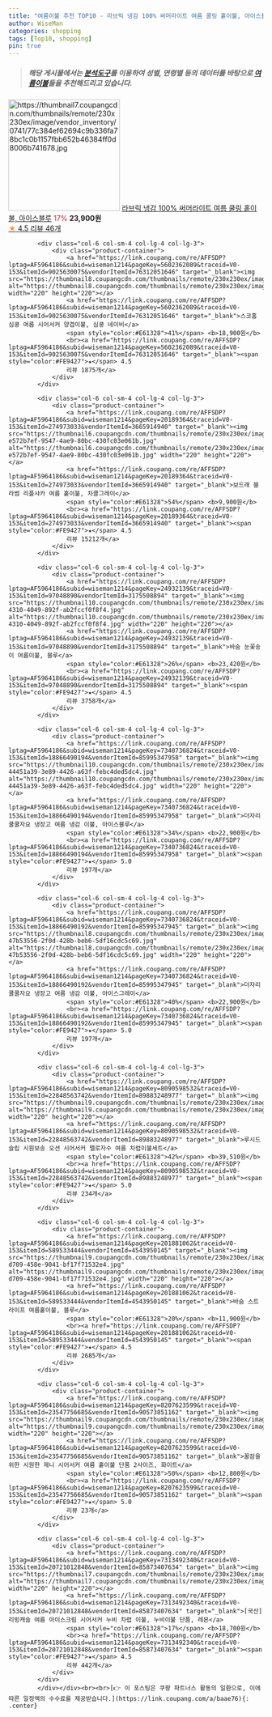 ```yaml
---
title: "여름이불 추천 TOP10 - 라브릭 냉감 100% 써머라이트 여름 쿨링 홑이불, 아이스블루"
author: WiseMan
categories: shopping
tags: [Top10, shopping]
pin: true
---
```


> ##### 해당 게시물에서는 [**분석도구**](https://itemscout.io/)를 이용하여 **성별**, **연령별** 등의 데이터를 바탕으로 [**여름이불**](https://link.coupang.com/a/baae76)들을 추천해드리고 있습니다.
<div class="container"><div class="row">
            <div class="col-6 col-sm-4 col-lg-4 col-lg-3">
                <div class="product-container">
                    <a href="https://link.coupang.com/re/AFFSDP?lptag=AF5964186&subid=wiseman1214&pageKey=7345052784&traceid=V0-153&itemId=18887895560&vendorItemId=88742139773" target="_blank"><img src="https://thumbnail7.coupangcdn.com/thumbnails/remote/230x230ex/image/vendor_inventory/0741/77c384ef62694c9b336fa78bc1c0b1157fbb652b46384ff0d8006b741678.jpg" alt="https://thumbnail7.coupangcdn.com/thumbnails/remote/230x230ex/image/vendor_inventory/0741/77c384ef62694c9b336fa78bc1c0b1157fbb652b46384ff0d8006b741678.jpg" width="220" height="220"></a>
                    <a href="https://link.coupang.com/re/AFFSDP?lptag=AF5964186&subid=wiseman1214&pageKey=7345052784&traceid=V0-153&itemId=18887895560&vendorItemId=88742139773" target="_blank">라브릭 냉감 100% 써머라이트 여름 쿨링 홑이불, 아이스블루</a>
                    <span style="color:#E61328">17%</span> <b>23,900원</b>
                    <br><a href="https://link.coupang.com/re/AFFSDP?lptag=AF5964186&subid=wiseman1214&pageKey=7345052784&traceid=V0-153&itemId=18887895560&vendorItemId=88742139773" target="_blank"><span style="color:#FE9427">★</span> 4.5
                    리뷰 46개</a>
                </div>
            </div>
            
            <div class="col-6 col-sm-4 col-lg-4 col-lg-3">
                <div class="product-container">
                    <a href="https://link.coupang.com/re/AFFSDP?lptag=AF5964186&subid=wiseman1214&pageKey=5602362089&traceid=V0-153&itemId=9025630075&vendorItemId=76312051646" target="_blank"><img src="https://thumbnail8.coupangcdn.com/thumbnails/remote/230x230ex/image/rs_quotation_api/51sfyjfd/51917324aff844c7b8fa7d30a9b332c9.jpg" alt="https://thumbnail8.coupangcdn.com/thumbnails/remote/230x230ex/image/rs_quotation_api/51sfyjfd/51917324aff844c7b8fa7d30a9b332c9.jpg" width="220" height="220"></a>
                    <a href="https://link.coupang.com/re/AFFSDP?lptag=AF5964186&subid=wiseman1214&pageKey=5602362089&traceid=V0-153&itemId=9025630075&vendorItemId=76312051646" target="_blank">스코홈 심쿵 여름 시어서커 양겹이불, 심쿵 네이비</a>
                    <span style="color:#E61328">41%</span> <b>18,900원</b>
                    <br><a href="https://link.coupang.com/re/AFFSDP?lptag=AF5964186&subid=wiseman1214&pageKey=5602362089&traceid=V0-153&itemId=9025630075&vendorItemId=76312051646" target="_blank"><span style="color:#FE9427">★</span> 4.5
                    리뷰 1875개</a>
                </div>
            </div>
            
            <div class="col-6 col-sm-4 col-lg-4 col-lg-3">
                <div class="product-container">
                    <a href="https://link.coupang.com/re/AFFSDP?lptag=AF5964186&subid=wiseman1214&pageKey=20189364&traceid=V0-153&itemId=274973033&vendorItemId=3665914940" target="_blank"><img src="https://thumbnail6.coupangcdn.com/thumbnails/remote/230x230ex/image/retail/images/879740112108102-e572b7ef-9547-4ae9-80bc-430fc03e061b.jpg" alt="https://thumbnail6.coupangcdn.com/thumbnails/remote/230x230ex/image/retail/images/879740112108102-e572b7ef-9547-4ae9-80bc-430fc03e061b.jpg" width="220" height="220"></a>
                    <a href="https://link.coupang.com/re/AFFSDP?lptag=AF5964186&subid=wiseman1214&pageKey=20189364&traceid=V0-153&itemId=274973033&vendorItemId=3665914940" target="_blank">보드래 블라썸 리플샤카 여름 홑이불, 차콜그레이</a>
                    <span style="color:#E61328">54%</span> <b>9,900원</b>
                    <br><a href="https://link.coupang.com/re/AFFSDP?lptag=AF5964186&subid=wiseman1214&pageKey=20189364&traceid=V0-153&itemId=274973033&vendorItemId=3665914940" target="_blank"><span style="color:#FE9427">★</span> 4.5
                    리뷰 15212개</a>
                </div>
            </div>
            
            <div class="col-6 col-sm-4 col-lg-4 col-lg-3">
                <div class="product-container">
                    <a href="https://link.coupang.com/re/AFFSDP?lptag=AF5964186&subid=wiseman1214&pageKey=24932139&traceid=V0-153&itemId=97048890&vendorItemId=3175508894" target="_blank"><img src="https://thumbnail10.coupangcdn.com/thumbnails/remote/230x230ex/image/retail/images/2017/06/23/10/8/5162d3fe-4310-4049-892f-ab2fccf0f8f4.jpg" alt="https://thumbnail10.coupangcdn.com/thumbnails/remote/230x230ex/image/retail/images/2017/06/23/10/8/5162d3fe-4310-4049-892f-ab2fccf0f8f4.jpg" width="220" height="220"></a>
                    <a href="https://link.coupang.com/re/AFFSDP?lptag=AF5964186&subid=wiseman1214&pageKey=24932139&traceid=V0-153&itemId=97048890&vendorItemId=3175508894" target="_blank">바숨 눈꽃송이 여름이불, 블루</a>
                    <span style="color:#E61328">26%</span> <b>23,420원</b>
                    <br><a href="https://link.coupang.com/re/AFFSDP?lptag=AF5964186&subid=wiseman1214&pageKey=24932139&traceid=V0-153&itemId=97048890&vendorItemId=3175508894" target="_blank"><span style="color:#FE9427">★</span> 4.5
                    리뷰 3758개</a>
                </div>
            </div>
            
            <div class="col-6 col-sm-4 col-lg-4 col-lg-3">
                <div class="product-container">
                    <a href="https://link.coupang.com/re/AFFSDP?lptag=AF5964186&subid=wiseman1214&pageKey=7340736824&traceid=V0-153&itemId=18866490194&vendorItemId=85995347958" target="_blank"><img src="https://thumbnail10.coupangcdn.com/thumbnails/remote/230x230ex/image/retail/images/1068398166258458-44451a39-3e89-4426-a63f-febc4ded5dc4.jpg" alt="https://thumbnail10.coupangcdn.com/thumbnails/remote/230x230ex/image/retail/images/1068398166258458-44451a39-3e89-4426-a63f-febc4ded5dc4.jpg" width="220" height="220"></a>
                    <a href="https://link.coupang.com/re/AFFSDP?lptag=AF5964186&subid=wiseman1214&pageKey=7340736824&traceid=V0-153&itemId=18866490194&vendorItemId=85995347958" target="_blank">더자리 쿨쿨자요 냉장고 여름 냉감 이불, 아이스블루</a>
                    <span style="color:#E61328">34%</span> <b>22,900원</b>
                    <br><a href="https://link.coupang.com/re/AFFSDP?lptag=AF5964186&subid=wiseman1214&pageKey=7340736824&traceid=V0-153&itemId=18866490194&vendorItemId=85995347958" target="_blank"><span style="color:#FE9427">★</span> 5.0
                    리뷰 197개</a>
                </div>
            </div>
            
            <div class="col-6 col-sm-4 col-lg-4 col-lg-3">
                <div class="product-container">
                    <a href="https://link.coupang.com/re/AFFSDP?lptag=AF5964186&subid=wiseman1214&pageKey=7340736824&traceid=V0-153&itemId=18866490192&vendorItemId=85995347945" target="_blank"><img src="https://thumbnail8.coupangcdn.com/thumbnails/remote/230x230ex/image/retail/images/1068396587978628-47b53556-2f0d-428b-beb6-5df16cdc5c69.jpg" alt="https://thumbnail8.coupangcdn.com/thumbnails/remote/230x230ex/image/retail/images/1068396587978628-47b53556-2f0d-428b-beb6-5df16cdc5c69.jpg" width="220" height="220"></a>
                    <a href="https://link.coupang.com/re/AFFSDP?lptag=AF5964186&subid=wiseman1214&pageKey=7340736824&traceid=V0-153&itemId=18866490192&vendorItemId=85995347945" target="_blank">더자리 쿨쿨자요 냉장고 여름 냉감 이불, 아이스그레이</a>
                    <span style="color:#E61328">40%</span> <b>22,900원</b>
                    <br><a href="https://link.coupang.com/re/AFFSDP?lptag=AF5964186&subid=wiseman1214&pageKey=7340736824&traceid=V0-153&itemId=18866490192&vendorItemId=85995347945" target="_blank"><span style="color:#FE9427">★</span> 5.0
                    리뷰 197개</a>
                </div>
            </div>
            
            <div class="col-6 col-sm-4 col-lg-4 col-lg-3">
                <div class="product-container">
                    <a href="https://link.coupang.com/re/AFFSDP?lptag=AF5964186&subid=wiseman1214&pageKey=8090598532&traceid=V0-153&itemId=22848563742&vendorItemId=89883248977" target="_blank"><img src="https://thumbnail9.coupangcdn.com/thumbnails/remote/230x230ex/image/vendor_inventory/0936/4a1e3ccf951a1036ebff13e669da840d9ffa180f155c99326ea7e813f013.jpg" alt="https://thumbnail9.coupangcdn.com/thumbnails/remote/230x230ex/image/vendor_inventory/0936/4a1e3ccf951a1036ebff13e669da840d9ffa180f155c99326ea7e813f013.jpg" width="220" height="220"></a>
                    <a href="https://link.coupang.com/re/AFFSDP?lptag=AF5964186&subid=wiseman1214&pageKey=8090598532&traceid=V0-153&itemId=22848563742&vendorItemId=89883248977" target="_blank">루시드슬립 시원보송 오션 시어서커 멜로자수 여름 차렵이불세트</a>
                    <span style="color:#E61328">42%</span> <b>39,510원</b>
                    <br><a href="https://link.coupang.com/re/AFFSDP?lptag=AF5964186&subid=wiseman1214&pageKey=8090598532&traceid=V0-153&itemId=22848563742&vendorItemId=89883248977" target="_blank"><span style="color:#FE9427">★</span> 5.0
                    리뷰 234개</a>
                </div>
            </div>
            
            <div class="col-6 col-sm-4 col-lg-4 col-lg-3">
                <div class="product-container">
                    <a href="https://link.coupang.com/re/AFFSDP?lptag=AF5964186&subid=wiseman1214&pageKey=201881062&traceid=V0-153&itemId=589533444&vendorItemId=4543950145" target="_blank"><img src="https://thumbnail9.coupangcdn.com/thumbnails/remote/230x230ex/image/retail/images/2019/03/22/20/7/759587bd-d709-458e-9041-bf17f71532e4.jpg" alt="https://thumbnail9.coupangcdn.com/thumbnails/remote/230x230ex/image/retail/images/2019/03/22/20/7/759587bd-d709-458e-9041-bf17f71532e4.jpg" width="220" height="220"></a>
                    <a href="https://link.coupang.com/re/AFFSDP?lptag=AF5964186&subid=wiseman1214&pageKey=201881062&traceid=V0-153&itemId=589533444&vendorItemId=4543950145" target="_blank">바숨 스트라이프 여름홑이불, 블루</a>
                    <span style="color:#E61328">20%</span> <b>11,900원</b>
                    <br><a href="https://link.coupang.com/re/AFFSDP?lptag=AF5964186&subid=wiseman1214&pageKey=201881062&traceid=V0-153&itemId=589533444&vendorItemId=4543950145" target="_blank"><span style="color:#FE9427">★</span> 4.5
                    리뷰 2685개</a>
                </div>
            </div>
            
            <div class="col-6 col-sm-4 col-lg-4 col-lg-3">
                <div class="product-container">
                    <a href="https://link.coupang.com/re/AFFSDP?lptag=AF5964186&subid=wiseman1214&pageKey=8207623599&traceid=V0-153&itemId=23547756685&vendorItemId=90573851162" target="_blank"><img src="https://thumbnail9.coupangcdn.com/thumbnails/remote/230x230ex/image/vendor_inventory/d303/af57c9cfd09b2536636087fc7b45f210d2c17bde96a7b6606875ea88f145.jpg" alt="https://thumbnail9.coupangcdn.com/thumbnails/remote/230x230ex/image/vendor_inventory/d303/af57c9cfd09b2536636087fc7b45f210d2c17bde96a7b6606875ea88f145.jpg" width="220" height="220"></a>
                    <a href="https://link.coupang.com/re/AFFSDP?lptag=AF5964186&subid=wiseman1214&pageKey=8207623599&traceid=V0-153&itemId=23547756685&vendorItemId=90573851162" target="_blank">꿀잠을 위한 시원한 제니 시어서커 여름 홑이불 단품 2사이즈, 화이트</a>
                    <span style="color:#E61328">50%</span> <b>12,800원</b>
                    <br><a href="https://link.coupang.com/re/AFFSDP?lptag=AF5964186&subid=wiseman1214&pageKey=8207623599&traceid=V0-153&itemId=23547756685&vendorItemId=90573851162" target="_blank"><span style="color:#FE9427">★</span> 5.0
                    리뷰 23개</a>
                </div>
            </div>
            
            <div class="col-6 col-sm-4 col-lg-4 col-lg-3">
                <div class="product-container">
                    <a href="https://link.coupang.com/re/AFFSDP?lptag=AF5964186&subid=wiseman1214&pageKey=7313492340&traceid=V0-153&itemId=20721012848&vendorItemId=85873407634" target="_blank"><img src="https://thumbnail7.coupangcdn.com/thumbnails/remote/230x230ex/image/vendor_inventory/997d/ddb8160da728d6ac720cccdd0874384f59480bf01214c21991d800e582ec.jpg" alt="https://thumbnail7.coupangcdn.com/thumbnails/remote/230x230ex/image/vendor_inventory/997d/ddb8160da728d6ac720cccdd0874384f59480bf01214c21991d800e582ec.jpg" width="220" height="220"></a>
                    <a href="https://link.coupang.com/re/AFFSDP?lptag=AF5964186&subid=wiseman1214&pageKey=7313492340&traceid=V0-153&itemId=20721012848&vendorItemId=85873407634" target="_blank">[국산] 리빙캐슬 여름 아이스크림 시어서커 누비 차렵 이불, 누비이불 단품, 레몬</a>
                    <span style="color:#E61328">17%</span> <b>18,700원</b>
                    <br><a href="https://link.coupang.com/re/AFFSDP?lptag=AF5964186&subid=wiseman1214&pageKey=7313492340&traceid=V0-153&itemId=20721012848&vendorItemId=85873407634" target="_blank"><span style="color:#FE9427">★</span> 4.5
                    리뷰 442개</a>
                </div>
            </div>
            </div></div><br><br>[👉 이 포스팅은 쿠팡 파트너스 활동의 일환으로, 이에 따른 일정액의 수수료를 제공받습니다.](https://link.coupang.com/a/baae76){: .center}
